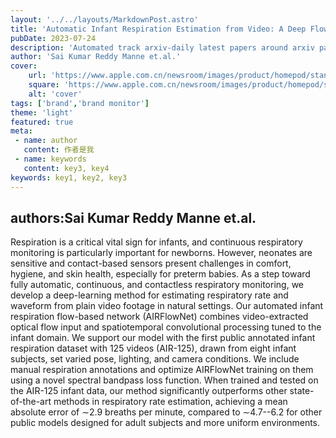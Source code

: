 ---layout: '../../layouts/MarkdownPost.astro'title: 'Automatic Infant Respiration Estimation from Video: A Deep Flow-based Algorithm and a Novel Public Benchmark'pubDate: 2023-07-24description: 'Automated track arxiv-daily latest papers around arxiv paper daily template'author: 'Sai Kumar Reddy Manne et.al.'cover:    url: 'https://www.apple.com.cn/newsroom/images/product/homepod/standard/Apple-HomePod-hero-230118_big.jpg.large_2x.jpg'    square: 'https://www.apple.com.cn/newsroom/images/product/homepod/standard/Apple-HomePod-hero-230118_big.jpg.large_2x.jpg'    alt: 'cover'tags: ['brand','brand monitor']theme: 'light'featured: true
meta: - name: author   content: 作者是我 - name: keywords   content: key3, key4keywords: key1, key2, key3---## authors:Sai Kumar Reddy Manne et.al. Respiration is a critical vital sign for infants, and continuous respiratory monitoring is particularly important for newborns. However, neonates are sensitive and contact-based sensors present challenges in comfort, hygiene, and skin health, especially for preterm babies. As a step toward fully automatic, continuous, and contactless respiratory monitoring, we develop a deep-learning method for estimating respiratory rate and waveform from plain video footage in natural settings. Our automated infant respiration flow-based network (AIRFlowNet) combines video-extracted optical flow input and spatiotemporal convolutional processing tuned to the infant domain. We support our model with the first public annotated infant respiration dataset with 125 videos (AIR-125), drawn from eight infant subjects, set varied pose, lighting, and camera conditions. We include manual respiration annotations and optimize AIRFlowNet training on them using a novel spectral bandpass loss function. When trained and tested on the AIR-125 infant data, our method significantly outperforms other state-of-the-art methods in respiratory rate estimation, achieving a mean absolute error of $\sim$2.9 breaths per minute, compared to $\sim$4.7--6.2 for other public models designed for adult subjects and more uniform environments.
